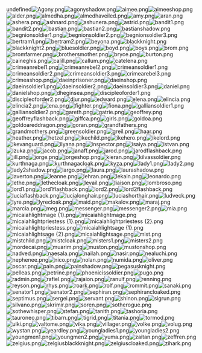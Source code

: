 undefined![Agony.png](https://raw.githubusercontent.com/Klokinator/FE-Repo/main/Portrait%20Repository/FE10%20Mugs%20(Radiant%20Dawn)/FE10%20Vanilla%20Mugs%20(Portraits%20%2BFrames)/Agony.png "Agony.png")![agonyshadow.png](https://raw.githubusercontent.com/Klokinator/FE-Repo/main/Portrait%20Repository/FE10%20Mugs%20(Radiant%20Dawn)/FE10%20Vanilla%20Mugs%20(Portraits%20%2BFrames)/agonyshadow.png "agonyshadow.png")![aimee.png](https://raw.githubusercontent.com/Klokinator/FE-Repo/main/Portrait%20Repository/FE10%20Mugs%20(Radiant%20Dawn)/FE10%20Vanilla%20Mugs%20(Portraits%20%2BFrames)/aimee.png "aimee.png")![aimeeshop.png](https://raw.githubusercontent.com/Klokinator/FE-Repo/main/Portrait%20Repository/FE10%20Mugs%20(Radiant%20Dawn)/FE10%20Vanilla%20Mugs%20(Portraits%20%2BFrames)/aimeeshop.png "aimeeshop.png")![alder.png](https://raw.githubusercontent.com/Klokinator/FE-Repo/main/Portrait%20Repository/FE10%20Mugs%20(Radiant%20Dawn)/FE10%20Vanilla%20Mugs%20(Portraits%20%2BFrames)/alder.png "alder.png")![almedha.png](https://raw.githubusercontent.com/Klokinator/FE-Repo/main/Portrait%20Repository/FE10%20Mugs%20(Radiant%20Dawn)/FE10%20Vanilla%20Mugs%20(Portraits%20%2BFrames)/almedha.png "almedha.png")![almedhaveiled.png](https://raw.githubusercontent.com/Klokinator/FE-Repo/main/Portrait%20Repository/FE10%20Mugs%20(Radiant%20Dawn)/FE10%20Vanilla%20Mugs%20(Portraits%20%2BFrames)/almedhaveiled.png "almedhaveiled.png")![amy.png](https://raw.githubusercontent.com/Klokinator/FE-Repo/main/Portrait%20Repository/FE10%20Mugs%20(Radiant%20Dawn)/FE10%20Vanilla%20Mugs%20(Portraits%20%2BFrames)/amy.png "amy.png")![aran.png](https://raw.githubusercontent.com/Klokinator/FE-Repo/main/Portrait%20Repository/FE10%20Mugs%20(Radiant%20Dawn)/FE10%20Vanilla%20Mugs%20(Portraits%20%2BFrames)/aran.png "aran.png")![ashera.png](https://raw.githubusercontent.com/Klokinator/FE-Repo/main/Portrait%20Repository/FE10%20Mugs%20(Radiant%20Dawn)/FE10%20Vanilla%20Mugs%20(Portraits%20%2BFrames)/ashera.png "ashera.png")![ashnard.png](https://raw.githubusercontent.com/Klokinator/FE-Repo/main/Portrait%20Repository/FE10%20Mugs%20(Radiant%20Dawn)/FE10%20Vanilla%20Mugs%20(Portraits%20%2BFrames)/ashnard.png "ashnard.png")![ashunera.png](https://raw.githubusercontent.com/Klokinator/FE-Repo/main/Portrait%20Repository/FE10%20Mugs%20(Radiant%20Dawn)/FE10%20Vanilla%20Mugs%20(Portraits%20%2BFrames)/ashunera.png "ashunera.png")![astrid.png](https://raw.githubusercontent.com/Klokinator/FE-Repo/main/Portrait%20Repository/FE10%20Mugs%20(Radiant%20Dawn)/FE10%20Vanilla%20Mugs%20(Portraits%20%2BFrames)/astrid.png "astrid.png")![bandit1.png](https://raw.githubusercontent.com/Klokinator/FE-Repo/main/Portrait%20Repository/FE10%20Mugs%20(Radiant%20Dawn)/FE10%20Vanilla%20Mugs%20(Portraits%20%2BFrames)/bandit1.png "bandit1.png")![bandit2.png](https://raw.githubusercontent.com/Klokinator/FE-Repo/main/Portrait%20Repository/FE10%20Mugs%20(Radiant%20Dawn)/FE10%20Vanilla%20Mugs%20(Portraits%20%2BFrames)/bandit2.png "bandit2.png")![bastian.png](https://raw.githubusercontent.com/Klokinator/FE-Repo/main/Portrait%20Repository/FE10%20Mugs%20(Radiant%20Dawn)/FE10%20Vanilla%20Mugs%20(Portraits%20%2BFrames)/bastian.png "bastian.png")![bastian2.png](https://raw.githubusercontent.com/Klokinator/FE-Repo/main/Portrait%20Repository/FE10%20Mugs%20(Radiant%20Dawn)/FE10%20Vanilla%20Mugs%20(Portraits%20%2BFrames)/bastian2.png "bastian2.png")![bastianshadow.png](https://raw.githubusercontent.com/Klokinator/FE-Repo/main/Portrait%20Repository/FE10%20Mugs%20(Radiant%20Dawn)/FE10%20Vanilla%20Mugs%20(Portraits%20%2BFrames)/bastianshadow.png "bastianshadow.png")![begnionsoldier1.png](https://raw.githubusercontent.com/Klokinator/FE-Repo/main/Portrait%20Repository/FE10%20Mugs%20(Radiant%20Dawn)/FE10%20Vanilla%20Mugs%20(Portraits%20%2BFrames)/begnionsoldier1.png "begnionsoldier1.png")![begnionsoldier2.png](https://raw.githubusercontent.com/Klokinator/FE-Repo/main/Portrait%20Repository/FE10%20Mugs%20(Radiant%20Dawn)/FE10%20Vanilla%20Mugs%20(Portraits%20%2BFrames)/begnionsoldier2.png "begnionsoldier2.png")![begnionsoldier3.png](https://raw.githubusercontent.com/Klokinator/FE-Repo/main/Portrait%20Repository/FE10%20Mugs%20(Radiant%20Dawn)/FE10%20Vanilla%20Mugs%20(Portraits%20%2BFrames)/begnionsoldier3.png "begnionsoldier3.png")![bertram1.png](https://raw.githubusercontent.com/Klokinator/FE-Repo/main/Portrait%20Repository/FE10%20Mugs%20(Radiant%20Dawn)/FE10%20Vanilla%20Mugs%20(Portraits%20%2BFrames)/bertram1.png "bertram1.png")![bertram2.png](https://raw.githubusercontent.com/Klokinator/FE-Repo/main/Portrait%20Repository/FE10%20Mugs%20(Radiant%20Dawn)/FE10%20Vanilla%20Mugs%20(Portraits%20%2BFrames)/bertram2.png "bertram2.png")![beyona.png](https://raw.githubusercontent.com/Klokinator/FE-Repo/main/Portrait%20Repository/FE10%20Mugs%20(Radiant%20Dawn)/FE10%20Vanilla%20Mugs%20(Portraits%20%2BFrames)/beyona.png "beyona.png")![blackknight.png](https://raw.githubusercontent.com/Klokinator/FE-Repo/main/Portrait%20Repository/FE10%20Mugs%20(Radiant%20Dawn)/FE10%20Vanilla%20Mugs%20(Portraits%20%2BFrames)/blackknight.png "blackknight.png")![blackknight2.png](https://raw.githubusercontent.com/Klokinator/FE-Repo/main/Portrait%20Repository/FE10%20Mugs%20(Radiant%20Dawn)/FE10%20Vanilla%20Mugs%20(Portraits%20%2BFrames)/blackknight2.png "blackknight2.png")![bluesoldier.png](https://raw.githubusercontent.com/Klokinator/FE-Repo/main/Portrait%20Repository/FE10%20Mugs%20(Radiant%20Dawn)/FE10%20Vanilla%20Mugs%20(Portraits%20%2BFrames)/bluesoldier.png "bluesoldier.png")![boyd.png](https://raw.githubusercontent.com/Klokinator/FE-Repo/main/Portrait%20Repository/FE10%20Mugs%20(Radiant%20Dawn)/FE10%20Vanilla%20Mugs%20(Portraits%20%2BFrames)/boyd.png "boyd.png")![boys.png](https://raw.githubusercontent.com/Klokinator/FE-Repo/main/Portrait%20Repository/FE10%20Mugs%20(Radiant%20Dawn)/FE10%20Vanilla%20Mugs%20(Portraits%20%2BFrames)/boys.png "boys.png")![brom.png](https://raw.githubusercontent.com/Klokinator/FE-Repo/main/Portrait%20Repository/FE10%20Mugs%20(Radiant%20Dawn)/FE10%20Vanilla%20Mugs%20(Portraits%20%2BFrames)/brom.png "brom.png")![bromfarmer.png](https://raw.githubusercontent.com/Klokinator/FE-Repo/main/Portrait%20Repository/FE10%20Mugs%20(Radiant%20Dawn)/FE10%20Vanilla%20Mugs%20(Portraits%20%2BFrames)/bromfarmer.png "bromfarmer.png")![brothersmother.png](https://raw.githubusercontent.com/Klokinator/FE-Repo/main/Portrait%20Repository/FE10%20Mugs%20(Radiant%20Dawn)/FE10%20Vanilla%20Mugs%20(Portraits%20%2BFrames)/brothersmother.png "brothersmother.png")![bryce.png](https://raw.githubusercontent.com/Klokinator/FE-Repo/main/Portrait%20Repository/FE10%20Mugs%20(Radiant%20Dawn)/FE10%20Vanilla%20Mugs%20(Portraits%20%2BFrames)/bryce.png "bryce.png")![burton.png](https://raw.githubusercontent.com/Klokinator/FE-Repo/main/Portrait%20Repository/FE10%20Mugs%20(Radiant%20Dawn)/FE10%20Vanilla%20Mugs%20(Portraits%20%2BFrames)/burton.png "burton.png")![caineghis.png](https://raw.githubusercontent.com/Klokinator/FE-Repo/main/Portrait%20Repository/FE10%20Mugs%20(Radiant%20Dawn)/FE10%20Vanilla%20Mugs%20(Portraits%20%2BFrames)/caineghis.png "caineghis.png")![calill.png](https://raw.githubusercontent.com/Klokinator/FE-Repo/main/Portrait%20Repository/FE10%20Mugs%20(Radiant%20Dawn)/FE10%20Vanilla%20Mugs%20(Portraits%20%2BFrames)/calill.png "calill.png")![callum.png](https://raw.githubusercontent.com/Klokinator/FE-Repo/main/Portrait%20Repository/FE10%20Mugs%20(Radiant%20Dawn)/FE10%20Vanilla%20Mugs%20(Portraits%20%2BFrames)/callum.png "callum.png")![catelena.png](https://raw.githubusercontent.com/Klokinator/FE-Repo/main/Portrait%20Repository/FE10%20Mugs%20(Radiant%20Dawn)/FE10%20Vanilla%20Mugs%20(Portraits%20%2BFrames)/catelena.png "catelena.png")![crimeanrebel1.png](https://raw.githubusercontent.com/Klokinator/FE-Repo/main/Portrait%20Repository/FE10%20Mugs%20(Radiant%20Dawn)/FE10%20Vanilla%20Mugs%20(Portraits%20%2BFrames)/crimeanrebel1.png "crimeanrebel1.png")![crimeanrebel2.png](https://raw.githubusercontent.com/Klokinator/FE-Repo/main/Portrait%20Repository/FE10%20Mugs%20(Radiant%20Dawn)/FE10%20Vanilla%20Mugs%20(Portraits%20%2BFrames)/crimeanrebel2.png "crimeanrebel2.png")![crimeansoldier1.png](https://raw.githubusercontent.com/Klokinator/FE-Repo/main/Portrait%20Repository/FE10%20Mugs%20(Radiant%20Dawn)/FE10%20Vanilla%20Mugs%20(Portraits%20%2BFrames)/crimeansoldier1.png "crimeansoldier1.png")![crimeansoldier2.png](https://raw.githubusercontent.com/Klokinator/FE-Repo/main/Portrait%20Repository/FE10%20Mugs%20(Radiant%20Dawn)/FE10%20Vanilla%20Mugs%20(Portraits%20%2BFrames)/crimeansoldier2.png "crimeansoldier2.png")![crimeansoldier3.png](https://raw.githubusercontent.com/Klokinator/FE-Repo/main/Portrait%20Repository/FE10%20Mugs%20(Radiant%20Dawn)/FE10%20Vanilla%20Mugs%20(Portraits%20%2BFrames)/crimeansoldier3.png "crimeansoldier3.png")![crimearebel3.png](https://raw.githubusercontent.com/Klokinator/FE-Repo/main/Portrait%20Repository/FE10%20Mugs%20(Radiant%20Dawn)/FE10%20Vanilla%20Mugs%20(Portraits%20%2BFrames)/crimearebel3.png "crimearebel3.png")![crimeashop.png](https://raw.githubusercontent.com/Klokinator/FE-Repo/main/Portrait%20Repository/FE10%20Mugs%20(Radiant%20Dawn)/FE10%20Vanilla%20Mugs%20(Portraits%20%2BFrames)/crimeashop.png "crimeashop.png")![daeinprisoner.png](https://raw.githubusercontent.com/Klokinator/FE-Repo/main/Portrait%20Repository/FE10%20Mugs%20(Radiant%20Dawn)/FE10%20Vanilla%20Mugs%20(Portraits%20%2BFrames)/daeinprisoner.png "daeinprisoner.png")![daeinshop.png](https://raw.githubusercontent.com/Klokinator/FE-Repo/main/Portrait%20Repository/FE10%20Mugs%20(Radiant%20Dawn)/FE10%20Vanilla%20Mugs%20(Portraits%20%2BFrames)/daeinshop.png "daeinshop.png")![daeinsoldier1.png](https://raw.githubusercontent.com/Klokinator/FE-Repo/main/Portrait%20Repository/FE10%20Mugs%20(Radiant%20Dawn)/FE10%20Vanilla%20Mugs%20(Portraits%20%2BFrames)/daeinsoldier1.png "daeinsoldier1.png")![daeinsoldier2.png](https://raw.githubusercontent.com/Klokinator/FE-Repo/main/Portrait%20Repository/FE10%20Mugs%20(Radiant%20Dawn)/FE10%20Vanilla%20Mugs%20(Portraits%20%2BFrames)/daeinsoldier2.png "daeinsoldier2.png")![daeinsoldier3.png](https://raw.githubusercontent.com/Klokinator/FE-Repo/main/Portrait%20Repository/FE10%20Mugs%20(Radiant%20Dawn)/FE10%20Vanilla%20Mugs%20(Portraits%20%2BFrames)/daeinsoldier3.png "daeinsoldier3.png")![daniel.png](https://raw.githubusercontent.com/Klokinator/FE-Repo/main/Portrait%20Repository/FE10%20Mugs%20(Radiant%20Dawn)/FE10%20Vanilla%20Mugs%20(Portraits%20%2BFrames)/daniel.png "daniel.png")![danielshop.png](https://raw.githubusercontent.com/Klokinator/FE-Repo/main/Portrait%20Repository/FE10%20Mugs%20(Radiant%20Dawn)/FE10%20Vanilla%20Mugs%20(Portraits%20%2BFrames)/danielshop.png "danielshop.png")![dheginsea.png](https://raw.githubusercontent.com/Klokinator/FE-Repo/main/Portrait%20Repository/FE10%20Mugs%20(Radiant%20Dawn)/FE10%20Vanilla%20Mugs%20(Portraits%20%2BFrames)/dheginsea.png "dheginsea.png")![discipleoforder1.png](https://raw.githubusercontent.com/Klokinator/FE-Repo/main/Portrait%20Repository/FE10%20Mugs%20(Radiant%20Dawn)/FE10%20Vanilla%20Mugs%20(Portraits%20%2BFrames)/discipleoforder1.png "discipleoforder1.png")![discipleoforder2.png](https://raw.githubusercontent.com/Klokinator/FE-Repo/main/Portrait%20Repository/FE10%20Mugs%20(Radiant%20Dawn)/FE10%20Vanilla%20Mugs%20(Portraits%20%2BFrames)/discipleoforder2.png "discipleoforder2.png")![djur.png](https://raw.githubusercontent.com/Klokinator/FE-Repo/main/Portrait%20Repository/FE10%20Mugs%20(Radiant%20Dawn)/FE10%20Vanilla%20Mugs%20(Portraits%20%2BFrames)/djur.png "djur.png")![edward.png](https://raw.githubusercontent.com/Klokinator/FE-Repo/main/Portrait%20Repository/FE10%20Mugs%20(Radiant%20Dawn)/FE10%20Vanilla%20Mugs%20(Portraits%20%2BFrames)/edward.png "edward.png")![elena.png](https://raw.githubusercontent.com/Klokinator/FE-Repo/main/Portrait%20Repository/FE10%20Mugs%20(Radiant%20Dawn)/FE10%20Vanilla%20Mugs%20(Portraits%20%2BFrames)/elena.png "elena.png")![elincia.png](https://raw.githubusercontent.com/Klokinator/FE-Repo/main/Portrait%20Repository/FE10%20Mugs%20(Radiant%20Dawn)/FE10%20Vanilla%20Mugs%20(Portraits%20%2BFrames)/elincia.png "elincia.png")![elincia2.png](https://raw.githubusercontent.com/Klokinator/FE-Repo/main/Portrait%20Repository/FE10%20Mugs%20(Radiant%20Dawn)/FE10%20Vanilla%20Mugs%20(Portraits%20%2BFrames)/elincia2.png "elincia2.png")![ena.png](https://raw.githubusercontent.com/Klokinator/FE-Repo/main/Portrait%20Repository/FE10%20Mugs%20(Radiant%20Dawn)/FE10%20Vanilla%20Mugs%20(Portraits%20%2BFrames)/ena.png "ena.png")![fighter.png](https://raw.githubusercontent.com/Klokinator/FE-Repo/main/Portrait%20Repository/FE10%20Mugs%20(Radiant%20Dawn)/FE10%20Vanilla%20Mugs%20(Portraits%20%2BFrames)/fighter.png "fighter.png")![fiona.png](https://raw.githubusercontent.com/Klokinator/FE-Repo/main/Portrait%20Repository/FE10%20Mugs%20(Radiant%20Dawn)/FE10%20Vanilla%20Mugs%20(Portraits%20%2BFrames)/fiona.png "fiona.png")![galliansoldier1.png](https://raw.githubusercontent.com/Klokinator/FE-Repo/main/Portrait%20Repository/FE10%20Mugs%20(Radiant%20Dawn)/FE10%20Vanilla%20Mugs%20(Portraits%20%2BFrames)/galliansoldier1.png "galliansoldier1.png")![galliansoldier2.png](https://raw.githubusercontent.com/Klokinator/FE-Repo/main/Portrait%20Repository/FE10%20Mugs%20(Radiant%20Dawn)/FE10%20Vanilla%20Mugs%20(Portraits%20%2BFrames)/galliansoldier2.png "galliansoldier2.png")![gareth.png](https://raw.githubusercontent.com/Klokinator/FE-Repo/main/Portrait%20Repository/FE10%20Mugs%20(Radiant%20Dawn)/FE10%20Vanilla%20Mugs%20(Portraits%20%2BFrames)/gareth.png "gareth.png")![gatrie.png](https://raw.githubusercontent.com/Klokinator/FE-Repo/main/Portrait%20Repository/FE10%20Mugs%20(Radiant%20Dawn)/FE10%20Vanilla%20Mugs%20(Portraits%20%2BFrames)/gatrie.png "gatrie.png")![geoffrey.png](https://raw.githubusercontent.com/Klokinator/FE-Repo/main/Portrait%20Repository/FE10%20Mugs%20(Radiant%20Dawn)/FE10%20Vanilla%20Mugs%20(Portraits%20%2BFrames)/geoffrey.png "geoffrey.png")![geoffreyflashback.png](https://raw.githubusercontent.com/Klokinator/FE-Repo/main/Portrait%20Repository/FE10%20Mugs%20(Radiant%20Dawn)/FE10%20Vanilla%20Mugs%20(Portraits%20%2BFrames)/geoffreyflashback.png "geoffreyflashback.png")![giffca.png](https://raw.githubusercontent.com/Klokinator/FE-Repo/main/Portrait%20Repository/FE10%20Mugs%20(Radiant%20Dawn)/FE10%20Vanilla%20Mugs%20(Portraits%20%2BFrames)/giffca.png "giffca.png")![girls.png](https://raw.githubusercontent.com/Klokinator/FE-Repo/main/Portrait%20Repository/FE10%20Mugs%20(Radiant%20Dawn)/FE10%20Vanilla%20Mugs%20(Portraits%20%2BFrames)/girls.png "girls.png")![goldoa.png](https://raw.githubusercontent.com/Klokinator/FE-Repo/main/Portrait%20Repository/FE10%20Mugs%20(Radiant%20Dawn)/FE10%20Vanilla%20Mugs%20(Portraits%20%2BFrames)/goldoa.png "goldoa.png")![goldoareddragon.png](https://raw.githubusercontent.com/Klokinator/FE-Repo/main/Portrait%20Repository/FE10%20Mugs%20(Radiant%20Dawn)/FE10%20Vanilla%20Mugs%20(Portraits%20%2BFrames)/goldoareddragon.png "goldoareddragon.png")![goran.png](https://raw.githubusercontent.com/Klokinator/FE-Repo/main/Portrait%20Repository/FE10%20Mugs%20(Radiant%20Dawn)/FE10%20Vanilla%20Mugs%20(Portraits%20%2BFrames)/goran.png "goran.png")![grandfathers.png](https://raw.githubusercontent.com/Klokinator/FE-Repo/main/Portrait%20Repository/FE10%20Mugs%20(Radiant%20Dawn)/FE10%20Vanilla%20Mugs%20(Portraits%20%2BFrames)/grandfathers.png "grandfathers.png")![grandmothers.png](https://raw.githubusercontent.com/Klokinator/FE-Repo/main/Portrait%20Repository/FE10%20Mugs%20(Radiant%20Dawn)/FE10%20Vanilla%20Mugs%20(Portraits%20%2BFrames)/grandmothers.png "grandmothers.png")![greensoldier.png](https://raw.githubusercontent.com/Klokinator/FE-Repo/main/Portrait%20Repository/FE10%20Mugs%20(Radiant%20Dawn)/FE10%20Vanilla%20Mugs%20(Portraits%20%2BFrames)/greensoldier.png "greensoldier.png")![greil.png](https://raw.githubusercontent.com/Klokinator/FE-Repo/main/Portrait%20Repository/FE10%20Mugs%20(Radiant%20Dawn)/FE10%20Vanilla%20Mugs%20(Portraits%20%2BFrames)/greil.png "greil.png")![haar.png](https://raw.githubusercontent.com/Klokinator/FE-Repo/main/Portrait%20Repository/FE10%20Mugs%20(Radiant%20Dawn)/FE10%20Vanilla%20Mugs%20(Portraits%20%2BFrames)/haar.png "haar.png")![heather.png](https://raw.githubusercontent.com/Klokinator/FE-Repo/main/Portrait%20Repository/FE10%20Mugs%20(Radiant%20Dawn)/FE10%20Vanilla%20Mugs%20(Portraits%20%2BFrames)/heather.png "heather.png")![hetzel.png](https://raw.githubusercontent.com/Klokinator/FE-Repo/main/Portrait%20Repository/FE10%20Mugs%20(Radiant%20Dawn)/FE10%20Vanilla%20Mugs%20(Portraits%20%2BFrames)/hetzel.png "hetzel.png")![ikechild.png](https://raw.githubusercontent.com/Klokinator/FE-Repo/main/Portrait%20Repository/FE10%20Mugs%20(Radiant%20Dawn)/FE10%20Vanilla%20Mugs%20(Portraits%20%2BFrames)/ikechild.png "ikechild.png")![ikehero.png](https://raw.githubusercontent.com/Klokinator/FE-Repo/main/Portrait%20Repository/FE10%20Mugs%20(Radiant%20Dawn)/FE10%20Vanilla%20Mugs%20(Portraits%20%2BFrames)/ikehero.png "ikehero.png")![ikelord.png](https://raw.githubusercontent.com/Klokinator/FE-Repo/main/Portrait%20Repository/FE10%20Mugs%20(Radiant%20Dawn)/FE10%20Vanilla%20Mugs%20(Portraits%20%2BFrames)/ikelord.png "ikelord.png")![ikevanguard.png](https://raw.githubusercontent.com/Klokinator/FE-Repo/main/Portrait%20Repository/FE10%20Mugs%20(Radiant%20Dawn)/FE10%20Vanilla%20Mugs%20(Portraits%20%2BFrames)/ikevanguard.png "ikevanguard.png")![ilyana.png](https://raw.githubusercontent.com/Klokinator/FE-Repo/main/Portrait%20Repository/FE10%20Mugs%20(Radiant%20Dawn)/FE10%20Vanilla%20Mugs%20(Portraits%20%2BFrames)/ilyana.png "ilyana.png")![inspector.png](https://raw.githubusercontent.com/Klokinator/FE-Repo/main/Portrait%20Repository/FE10%20Mugs%20(Radiant%20Dawn)/FE10%20Vanilla%20Mugs%20(Portraits%20%2BFrames)/inspector.png "inspector.png")![isaiya.png](https://raw.githubusercontent.com/Klokinator/FE-Repo/main/Portrait%20Repository/FE10%20Mugs%20(Radiant%20Dawn)/FE10%20Vanilla%20Mugs%20(Portraits%20%2BFrames)/isaiya.png "isaiya.png")![istvan.png](https://raw.githubusercontent.com/Klokinator/FE-Repo/main/Portrait%20Repository/FE10%20Mugs%20(Radiant%20Dawn)/FE10%20Vanilla%20Mugs%20(Portraits%20%2BFrames)/istvan.png "istvan.png")![izuka.png](https://raw.githubusercontent.com/Klokinator/FE-Repo/main/Portrait%20Repository/FE10%20Mugs%20(Radiant%20Dawn)/FE10%20Vanilla%20Mugs%20(Portraits%20%2BFrames)/izuka.png "izuka.png")![jacob.png](https://raw.githubusercontent.com/Klokinator/FE-Repo/main/Portrait%20Repository/FE10%20Mugs%20(Radiant%20Dawn)/FE10%20Vanilla%20Mugs%20(Portraits%20%2BFrames)/jacob.png "jacob.png")![janaff.png](https://raw.githubusercontent.com/Klokinator/FE-Repo/main/Portrait%20Repository/FE10%20Mugs%20(Radiant%20Dawn)/FE10%20Vanilla%20Mugs%20(Portraits%20%2BFrames)/janaff.png "janaff.png")![jarod.png](https://raw.githubusercontent.com/Klokinator/FE-Repo/main/Portrait%20Repository/FE10%20Mugs%20(Radiant%20Dawn)/FE10%20Vanilla%20Mugs%20(Portraits%20%2BFrames)/jarod.png "jarod.png")![jarodflashback.png](https://raw.githubusercontent.com/Klokinator/FE-Repo/main/Portrait%20Repository/FE10%20Mugs%20(Radiant%20Dawn)/FE10%20Vanilla%20Mugs%20(Portraits%20%2BFrames)/jarodflashback.png "jarodflashback.png")![jill.png](https://raw.githubusercontent.com/Klokinator/FE-Repo/main/Portrait%20Repository/FE10%20Mugs%20(Radiant%20Dawn)/FE10%20Vanilla%20Mugs%20(Portraits%20%2BFrames)/jill.png "jill.png")![jorge.png](https://raw.githubusercontent.com/Klokinator/FE-Repo/main/Portrait%20Repository/FE10%20Mugs%20(Radiant%20Dawn)/FE10%20Vanilla%20Mugs%20(Portraits%20%2BFrames)/jorge.png "jorge.png")![jorgeshop.png](https://raw.githubusercontent.com/Klokinator/FE-Repo/main/Portrait%20Repository/FE10%20Mugs%20(Radiant%20Dawn)/FE10%20Vanilla%20Mugs%20(Portraits%20%2BFrames)/jorgeshop.png "jorgeshop.png")![kieran.png](https://raw.githubusercontent.com/Klokinator/FE-Repo/main/Portrait%20Repository/FE10%20Mugs%20(Radiant%20Dawn)/FE10%20Vanilla%20Mugs%20(Portraits%20%2BFrames)/kieran.png "kieran.png")![kilvassoldier.png](https://raw.githubusercontent.com/Klokinator/FE-Repo/main/Portrait%20Repository/FE10%20Mugs%20(Radiant%20Dawn)/FE10%20Vanilla%20Mugs%20(Portraits%20%2BFrames)/kilvassoldier.png "kilvassoldier.png")![kurthnaga.png](https://raw.githubusercontent.com/Klokinator/FE-Repo/main/Portrait%20Repository/FE10%20Mugs%20(Radiant%20Dawn)/FE10%20Vanilla%20Mugs%20(Portraits%20%2BFrames)/kurthnaga.png "kurthnaga.png")![kurthnagacloak.png](https://raw.githubusercontent.com/Klokinator/FE-Repo/main/Portrait%20Repository/FE10%20Mugs%20(Radiant%20Dawn)/FE10%20Vanilla%20Mugs%20(Portraits%20%2BFrames)/kurthnagacloak.png "kurthnagacloak.png")![kyza.png](https://raw.githubusercontent.com/Klokinator/FE-Repo/main/Portrait%20Repository/FE10%20Mugs%20(Radiant%20Dawn)/FE10%20Vanilla%20Mugs%20(Portraits%20%2BFrames)/kyza.png "kyza.png")![lady1.png](https://raw.githubusercontent.com/Klokinator/FE-Repo/main/Portrait%20Repository/FE10%20Mugs%20(Radiant%20Dawn)/FE10%20Vanilla%20Mugs%20(Portraits%20%2BFrames)/lady1.png "lady1.png")![lady2.png](https://raw.githubusercontent.com/Klokinator/FE-Repo/main/Portrait%20Repository/FE10%20Mugs%20(Radiant%20Dawn)/FE10%20Vanilla%20Mugs%20(Portraits%20%2BFrames)/lady2.png "lady2.png")![lady2shadow.png](https://raw.githubusercontent.com/Klokinator/FE-Repo/main/Portrait%20Repository/FE10%20Mugs%20(Radiant%20Dawn)/FE10%20Vanilla%20Mugs%20(Portraits%20%2BFrames)/lady2shadow.png "lady2shadow.png")![largo.png](https://raw.githubusercontent.com/Klokinator/FE-Repo/main/Portrait%20Repository/FE10%20Mugs%20(Radiant%20Dawn)/FE10%20Vanilla%20Mugs%20(Portraits%20%2BFrames)/largo.png "largo.png")![laura.png](https://raw.githubusercontent.com/Klokinator/FE-Repo/main/Portrait%20Repository/FE10%20Mugs%20(Radiant%20Dawn)/FE10%20Vanilla%20Mugs%20(Portraits%20%2BFrames)/laura.png "laura.png")![laurashadow.png](https://raw.githubusercontent.com/Klokinator/FE-Repo/main/Portrait%20Repository/FE10%20Mugs%20(Radiant%20Dawn)/FE10%20Vanilla%20Mugs%20(Portraits%20%2BFrames)/laurashadow.png "laurashadow.png")![laverton.png](https://raw.githubusercontent.com/Klokinator/FE-Repo/main/Portrait%20Repository/FE10%20Mugs%20(Radiant%20Dawn)/FE10%20Vanilla%20Mugs%20(Portraits%20%2BFrames)/laverton.png "laverton.png")![leanne.png](https://raw.githubusercontent.com/Klokinator/FE-Repo/main/Portrait%20Repository/FE10%20Mugs%20(Radiant%20Dawn)/FE10%20Vanilla%20Mugs%20(Portraits%20%2BFrames)/leanne.png "leanne.png")![lehran.png](https://raw.githubusercontent.com/Klokinator/FE-Repo/main/Portrait%20Repository/FE10%20Mugs%20(Radiant%20Dawn)/FE10%20Vanilla%20Mugs%20(Portraits%20%2BFrames)/lehran.png "lehran.png")![lekain.png](https://raw.githubusercontent.com/Klokinator/FE-Repo/main/Portrait%20Repository/FE10%20Mugs%20(Radiant%20Dawn)/FE10%20Vanilla%20Mugs%20(Portraits%20%2BFrames)/lekain.png "lekain.png")![leonardo.png](https://raw.githubusercontent.com/Klokinator/FE-Repo/main/Portrait%20Repository/FE10%20Mugs%20(Radiant%20Dawn)/FE10%20Vanilla%20Mugs%20(Portraits%20%2BFrames)/leonardo.png "leonardo.png")![lethe.png](https://raw.githubusercontent.com/Klokinator/FE-Repo/main/Portrait%20Repository/FE10%20Mugs%20(Radiant%20Dawn)/FE10%20Vanilla%20Mugs%20(Portraits%20%2BFrames)/lethe.png "lethe.png")![lethecloak.png](https://raw.githubusercontent.com/Klokinator/FE-Repo/main/Portrait%20Repository/FE10%20Mugs%20(Radiant%20Dawn)/FE10%20Vanilla%20Mugs%20(Portraits%20%2BFrames)/lethecloak.png "lethecloak.png")![levail.png](https://raw.githubusercontent.com/Klokinator/FE-Repo/main/Portrait%20Repository/FE10%20Mugs%20(Radiant%20Dawn)/FE10%20Vanilla%20Mugs%20(Portraits%20%2BFrames)/levail.png "levail.png")![liaison.png](https://raw.githubusercontent.com/Klokinator/FE-Repo/main/Portrait%20Repository/FE10%20Mugs%20(Radiant%20Dawn)/FE10%20Vanilla%20Mugs%20(Portraits%20%2BFrames)/liaison.png "liaison.png")![lombroso.png](https://raw.githubusercontent.com/Klokinator/FE-Repo/main/Portrait%20Repository/FE10%20Mugs%20(Radiant%20Dawn)/FE10%20Vanilla%20Mugs%20(Portraits%20%2BFrames)/lombroso.png "lombroso.png")![lord1.png](https://raw.githubusercontent.com/Klokinator/FE-Repo/main/Portrait%20Repository/FE10%20Mugs%20(Radiant%20Dawn)/FE10%20Vanilla%20Mugs%20(Portraits%20%2BFrames)/lord1.png "lord1.png")![lord1flashback.png](https://raw.githubusercontent.com/Klokinator/FE-Repo/main/Portrait%20Repository/FE10%20Mugs%20(Radiant%20Dawn)/FE10%20Vanilla%20Mugs%20(Portraits%20%2BFrames)/lord1flashback.png "lord1flashback.png")![lord2.png](https://raw.githubusercontent.com/Klokinator/FE-Repo/main/Portrait%20Repository/FE10%20Mugs%20(Radiant%20Dawn)/FE10%20Vanilla%20Mugs%20(Portraits%20%2BFrames)/lord2.png "lord2.png")![lord2flashback.png](https://raw.githubusercontent.com/Klokinator/FE-Repo/main/Portrait%20Repository/FE10%20Mugs%20(Radiant%20Dawn)/FE10%20Vanilla%20Mugs%20(Portraits%20%2BFrames)/lord2flashback.png "lord2flashback.png")![luciaflashback.png](https://raw.githubusercontent.com/Klokinator/FE-Repo/main/Portrait%20Repository/FE10%20Mugs%20(Radiant%20Dawn)/FE10%20Vanilla%20Mugs%20(Portraits%20%2BFrames)/luciaflashback.png "luciaflashback.png")![lucialonghair.png](https://raw.githubusercontent.com/Klokinator/FE-Repo/main/Portrait%20Repository/FE10%20Mugs%20(Radiant%20Dawn)/FE10%20Vanilla%20Mugs%20(Portraits%20%2BFrames)/lucialonghair.png "lucialonghair.png")![luciashorthair.png](https://raw.githubusercontent.com/Klokinator/FE-Repo/main/Portrait%20Repository/FE10%20Mugs%20(Radiant%20Dawn)/FE10%20Vanilla%20Mugs%20(Portraits%20%2BFrames)/luciashorthair.png "luciashorthair.png")![ludveck.png](https://raw.githubusercontent.com/Klokinator/FE-Repo/main/Portrait%20Repository/FE10%20Mugs%20(Radiant%20Dawn)/FE10%20Vanilla%20Mugs%20(Portraits%20%2BFrames)/ludveck.png "ludveck.png")![lyre.png](https://raw.githubusercontent.com/Klokinator/FE-Repo/main/Portrait%20Repository/FE10%20Mugs%20(Radiant%20Dawn)/FE10%20Vanilla%20Mugs%20(Portraits%20%2BFrames)/lyre.png "lyre.png")![lyrecloak.png](https://raw.githubusercontent.com/Klokinator/FE-Repo/main/Portrait%20Repository/FE10%20Mugs%20(Radiant%20Dawn)/FE10%20Vanilla%20Mugs%20(Portraits%20%2BFrames)/lyrecloak.png "lyrecloak.png")![maid.png](https://raw.githubusercontent.com/Klokinator/FE-Repo/main/Portrait%20Repository/FE10%20Mugs%20(Radiant%20Dawn)/FE10%20Vanilla%20Mugs%20(Portraits%20%2BFrames)/maid.png "maid.png")![makalov.png](https://raw.githubusercontent.com/Klokinator/FE-Repo/main/Portrait%20Repository/FE10%20Mugs%20(Radiant%20Dawn)/FE10%20Vanilla%20Mugs%20(Portraits%20%2BFrames)/makalov.png "makalov.png")![maraj.png](https://raw.githubusercontent.com/Klokinator/FE-Repo/main/Portrait%20Repository/FE10%20Mugs%20(Radiant%20Dawn)/FE10%20Vanilla%20Mugs%20(Portraits%20%2BFrames)/maraj.png "maraj.png")![marcia.png](https://raw.githubusercontent.com/Klokinator/FE-Repo/main/Portrait%20Repository/FE10%20Mugs%20(Radiant%20Dawn)/FE10%20Vanilla%20Mugs%20(Portraits%20%2BFrames)/marcia.png "marcia.png")![meg.png](https://raw.githubusercontent.com/Klokinator/FE-Repo/main/Portrait%20Repository/FE10%20Mugs%20(Radiant%20Dawn)/FE10%20Vanilla%20Mugs%20(Portraits%20%2BFrames)/meg.png "meg.png")![messenger.png](https://raw.githubusercontent.com/Klokinator/FE-Repo/main/Portrait%20Repository/FE10%20Mugs%20(Radiant%20Dawn)/FE10%20Vanilla%20Mugs%20(Portraits%20%2BFrames)/messenger.png "messenger.png")![messenger2.png](https://raw.githubusercontent.com/Klokinator/FE-Repo/main/Portrait%20Repository/FE10%20Mugs%20(Radiant%20Dawn)/FE10%20Vanilla%20Mugs%20(Portraits%20%2BFrames)/messenger2.png "messenger2.png")![mia.png](https://raw.githubusercontent.com/Klokinator/FE-Repo/main/Portrait%20Repository/FE10%20Mugs%20(Radiant%20Dawn)/FE10%20Vanilla%20Mugs%20(Portraits%20%2BFrames)/mia.png "mia.png")![micaiahlightmage {1}.png](https://raw.githubusercontent.com/Klokinator/FE-Repo/main/Portrait%20Repository/FE10%20Mugs%20(Radiant%20Dawn)/FE10%20Vanilla%20Mugs%20(Portraits%20%2BFrames)/micaiahlightmage%20(1).png "micaiahlightmage {1}.png")![micaiahlightmage.png](https://raw.githubusercontent.com/Klokinator/FE-Repo/main/Portrait%20Repository/FE10%20Mugs%20(Radiant%20Dawn)/FE10%20Vanilla%20Mugs%20(Portraits%20%2BFrames)/micaiahlightmage.png "micaiahlightmage.png")![micaiahlightpriestess {1}.png](https://raw.githubusercontent.com/Klokinator/FE-Repo/main/Portrait%20Repository/FE10%20Mugs%20(Radiant%20Dawn)/FE10%20Vanilla%20Mugs%20(Portraits%20%2BFrames)/micaiahlightpriestess%20(1).png "micaiahlightpriestess {1}.png")![micaiahlightpriestess {2}.png](https://raw.githubusercontent.com/Klokinator/FE-Repo/main/Portrait%20Repository/FE10%20Mugs%20(Radiant%20Dawn)/FE10%20Vanilla%20Mugs%20(Portraits%20%2BFrames)/micaiahlightpriestess%20(2).png "micaiahlightpriestess {2}.png")![micaiahlightpriestess.png](https://raw.githubusercontent.com/Klokinator/FE-Repo/main/Portrait%20Repository/FE10%20Mugs%20(Radiant%20Dawn)/FE10%20Vanilla%20Mugs%20(Portraits%20%2BFrames)/micaiahlightpriestess.png "micaiahlightpriestess.png")![micaiahlightsage {1}.png](https://raw.githubusercontent.com/Klokinator/FE-Repo/main/Portrait%20Repository/FE10%20Mugs%20(Radiant%20Dawn)/FE10%20Vanilla%20Mugs%20(Portraits%20%2BFrames)/micaiahlightsage%20(1).png "micaiahlightsage {1}.png")![micaiahlightsage {2}.png](https://raw.githubusercontent.com/Klokinator/FE-Repo/main/Portrait%20Repository/FE10%20Mugs%20(Radiant%20Dawn)/FE10%20Vanilla%20Mugs%20(Portraits%20%2BFrames)/micaiahlightsage%20(2).png "micaiahlightsage {2}.png")![micaiahlightsage.png](https://raw.githubusercontent.com/Klokinator/FE-Repo/main/Portrait%20Repository/FE10%20Mugs%20(Radiant%20Dawn)/FE10%20Vanilla%20Mugs%20(Portraits%20%2BFrames)/micaiahlightsage.png "micaiahlightsage.png")![mist.png](https://raw.githubusercontent.com/Klokinator/FE-Repo/main/Portrait%20Repository/FE10%20Mugs%20(Radiant%20Dawn)/FE10%20Vanilla%20Mugs%20(Portraits%20%2BFrames)/mist.png "mist.png")![mistchild.png](https://raw.githubusercontent.com/Klokinator/FE-Repo/main/Portrait%20Repository/FE10%20Mugs%20(Radiant%20Dawn)/FE10%20Vanilla%20Mugs%20(Portraits%20%2BFrames)/mistchild.png "mistchild.png")![mistcloak.png](https://raw.githubusercontent.com/Klokinator/FE-Repo/main/Portrait%20Repository/FE10%20Mugs%20(Radiant%20Dawn)/FE10%20Vanilla%20Mugs%20(Portraits%20%2BFrames)/mistcloak.png "mistcloak.png")![misters1.png](https://raw.githubusercontent.com/Klokinator/FE-Repo/main/Portrait%20Repository/FE10%20Mugs%20(Radiant%20Dawn)/FE10%20Vanilla%20Mugs%20(Portraits%20%2BFrames)/misters1.png "misters1.png")![misters2.png](https://raw.githubusercontent.com/Klokinator/FE-Repo/main/Portrait%20Repository/FE10%20Mugs%20(Radiant%20Dawn)/FE10%20Vanilla%20Mugs%20(Portraits%20%2BFrames)/misters2.png "misters2.png")![mordecai.png](https://raw.githubusercontent.com/Klokinator/FE-Repo/main/Portrait%20Repository/FE10%20Mugs%20(Radiant%20Dawn)/FE10%20Vanilla%20Mugs%20(Portraits%20%2BFrames)/mordecai.png "mordecai.png")![muarim.png](https://raw.githubusercontent.com/Klokinator/FE-Repo/main/Portrait%20Repository/FE10%20Mugs%20(Radiant%20Dawn)/FE10%20Vanilla%20Mugs%20(Portraits%20%2BFrames)/muarim.png "muarim.png")![muston.png](https://raw.githubusercontent.com/Klokinator/FE-Repo/main/Portrait%20Repository/FE10%20Mugs%20(Radiant%20Dawn)/FE10%20Vanilla%20Mugs%20(Portraits%20%2BFrames)/muston.png "muston.png")![mustonshop.png](https://raw.githubusercontent.com/Klokinator/FE-Repo/main/Portrait%20Repository/FE10%20Mugs%20(Radiant%20Dawn)/FE10%20Vanilla%20Mugs%20(Portraits%20%2BFrames)/mustonshop.png "mustonshop.png")![nadved.png](https://raw.githubusercontent.com/Klokinator/FE-Repo/main/Portrait%20Repository/FE10%20Mugs%20(Radiant%20Dawn)/FE10%20Vanilla%20Mugs%20(Portraits%20%2BFrames)/nadved.png "nadved.png")![naesala.png](https://raw.githubusercontent.com/Klokinator/FE-Repo/main/Portrait%20Repository/FE10%20Mugs%20(Radiant%20Dawn)/FE10%20Vanilla%20Mugs%20(Portraits%20%2BFrames)/naesala.png "naesala.png")![nailah.png](https://raw.githubusercontent.com/Klokinator/FE-Repo/main/Portrait%20Repository/FE10%20Mugs%20(Radiant%20Dawn)/FE10%20Vanilla%20Mugs%20(Portraits%20%2BFrames)/nailah.png "nailah.png")![nasir.png](https://raw.githubusercontent.com/Klokinator/FE-Repo/main/Portrait%20Repository/FE10%20Mugs%20(Radiant%20Dawn)/FE10%20Vanilla%20Mugs%20(Portraits%20%2BFrames)/nasir.png "nasir.png")![nealuchi.png](https://raw.githubusercontent.com/Klokinator/FE-Repo/main/Portrait%20Repository/FE10%20Mugs%20(Radiant%20Dawn)/FE10%20Vanilla%20Mugs%20(Portraits%20%2BFrames)/nealuchi.png "nealuchi.png")![nephenee.png](https://raw.githubusercontent.com/Klokinator/FE-Repo/main/Portrait%20Repository/FE10%20Mugs%20(Radiant%20Dawn)/FE10%20Vanilla%20Mugs%20(Portraits%20%2BFrames)/nephenee.png "nephenee.png")![nico.png](https://raw.githubusercontent.com/Klokinator/FE-Repo/main/Portrait%20Repository/FE10%20Mugs%20(Radiant%20Dawn)/FE10%20Vanilla%20Mugs%20(Portraits%20%2BFrames)/nico.png "nico.png")![nolan.png](https://raw.githubusercontent.com/Klokinator/FE-Repo/main/Portrait%20Repository/FE10%20Mugs%20(Radiant%20Dawn)/FE10%20Vanilla%20Mugs%20(Portraits%20%2BFrames)/nolan.png "nolan.png")![numida.png](https://raw.githubusercontent.com/Klokinator/FE-Repo/main/Portrait%20Repository/FE10%20Mugs%20(Radiant%20Dawn)/FE10%20Vanilla%20Mugs%20(Portraits%20%2BFrames)/numida.png "numida.png")![oliver.png](https://raw.githubusercontent.com/Klokinator/FE-Repo/main/Portrait%20Repository/FE10%20Mugs%20(Radiant%20Dawn)/FE10%20Vanilla%20Mugs%20(Portraits%20%2BFrames)/oliver.png "oliver.png")![oscar.png](https://raw.githubusercontent.com/Klokinator/FE-Repo/main/Portrait%20Repository/FE10%20Mugs%20(Radiant%20Dawn)/FE10%20Vanilla%20Mugs%20(Portraits%20%2BFrames)/oscar.png "oscar.png")![pain.png](https://raw.githubusercontent.com/Klokinator/FE-Repo/main/Portrait%20Repository/FE10%20Mugs%20(Radiant%20Dawn)/FE10%20Vanilla%20Mugs%20(Portraits%20%2BFrames)/pain.png "pain.png")![painshadow.png](https://raw.githubusercontent.com/Klokinator/FE-Repo/main/Portrait%20Repository/FE10%20Mugs%20(Radiant%20Dawn)/FE10%20Vanilla%20Mugs%20(Portraits%20%2BFrames)/painshadow.png "painshadow.png")![pegasusknight.png](https://raw.githubusercontent.com/Klokinator/FE-Repo/main/Portrait%20Repository/FE10%20Mugs%20(Radiant%20Dawn)/FE10%20Vanilla%20Mugs%20(Portraits%20%2BFrames)/pegasusknight.png "pegasusknight.png")![pelleas.png](https://raw.githubusercontent.com/Klokinator/FE-Repo/main/Portrait%20Repository/FE10%20Mugs%20(Radiant%20Dawn)/FE10%20Vanilla%20Mugs%20(Portraits%20%2BFrames)/pelleas.png "pelleas.png")![petrine.png](https://raw.githubusercontent.com/Klokinator/FE-Repo/main/Portrait%20Repository/FE10%20Mugs%20(Radiant%20Dawn)/FE10%20Vanilla%20Mugs%20(Portraits%20%2BFrames)/petrine.png "petrine.png")![phoenicissoldier.png](https://raw.githubusercontent.com/Klokinator/FE-Repo/main/Portrait%20Repository/FE10%20Mugs%20(Radiant%20Dawn)/FE10%20Vanilla%20Mugs%20(Portraits%20%2BFrames)/phoenicissoldier.png "phoenicissoldier.png")![pugo.png](https://raw.githubusercontent.com/Klokinator/FE-Repo/main/Portrait%20Repository/FE10%20Mugs%20(Radiant%20Dawn)/FE10%20Vanilla%20Mugs%20(Portraits%20%2BFrames)/pugo.png "pugo.png")![radmin.png](https://raw.githubusercontent.com/Klokinator/FE-Repo/main/Portrait%20Repository/FE10%20Mugs%20(Radiant%20Dawn)/FE10%20Vanilla%20Mugs%20(Portraits%20%2BFrames)/radmin.png "radmin.png")![rafiel.png](https://raw.githubusercontent.com/Klokinator/FE-Repo/main/Portrait%20Repository/FE10%20Mugs%20(Radiant%20Dawn)/FE10%20Vanilla%20Mugs%20(Portraits%20%2BFrames)/rafiel.png "rafiel.png")![rajaion.png](https://raw.githubusercontent.com/Klokinator/FE-Repo/main/Portrait%20Repository/FE10%20Mugs%20(Radiant%20Dawn)/FE10%20Vanilla%20Mugs%20(Portraits%20%2BFrames)/rajaion.png "rajaion.png")![ranulf.png](https://raw.githubusercontent.com/Klokinator/FE-Repo/main/Portrait%20Repository/FE10%20Mugs%20(Radiant%20Dawn)/FE10%20Vanilla%20Mugs%20(Portraits%20%2BFrames)/ranulf.png "ranulf.png")![renning.png](https://raw.githubusercontent.com/Klokinator/FE-Repo/main/Portrait%20Repository/FE10%20Mugs%20(Radiant%20Dawn)/FE10%20Vanilla%20Mugs%20(Portraits%20%2BFrames)/renning.png "renning.png")![reyson.png](https://raw.githubusercontent.com/Klokinator/FE-Repo/main/Portrait%20Repository/FE10%20Mugs%20(Radiant%20Dawn)/FE10%20Vanilla%20Mugs%20(Portraits%20%2BFrames)/reyson.png "reyson.png")![rhys.png](https://raw.githubusercontent.com/Klokinator/FE-Repo/main/Portrait%20Repository/FE10%20Mugs%20(Radiant%20Dawn)/FE10%20Vanilla%20Mugs%20(Portraits%20%2BFrames)/rhys.png "rhys.png")![roark.png](https://raw.githubusercontent.com/Klokinator/FE-Repo/main/Portrait%20Repository/FE10%20Mugs%20(Radiant%20Dawn)/FE10%20Vanilla%20Mugs%20(Portraits%20%2BFrames)/roark.png "roark.png")![rolf.png](https://raw.githubusercontent.com/Klokinator/FE-Repo/main/Portrait%20Repository/FE10%20Mugs%20(Radiant%20Dawn)/FE10%20Vanilla%20Mugs%20(Portraits%20%2BFrames)/rolf.png "rolf.png")![rommit.png](https://raw.githubusercontent.com/Klokinator/FE-Repo/main/Portrait%20Repository/FE10%20Mugs%20(Radiant%20Dawn)/FE10%20Vanilla%20Mugs%20(Portraits%20%2BFrames)/rommit.png "rommit.png")![sanaki.png](https://raw.githubusercontent.com/Klokinator/FE-Repo/main/Portrait%20Repository/FE10%20Mugs%20(Radiant%20Dawn)/FE10%20Vanilla%20Mugs%20(Portraits%20%2BFrames)/sanaki.png "sanaki.png")![senator1.png](https://raw.githubusercontent.com/Klokinator/FE-Repo/main/Portrait%20Repository/FE10%20Mugs%20(Radiant%20Dawn)/FE10%20Vanilla%20Mugs%20(Portraits%20%2BFrames)/senator1.png "senator1.png")![senator2.png](https://raw.githubusercontent.com/Klokinator/FE-Repo/main/Portrait%20Repository/FE10%20Mugs%20(Radiant%20Dawn)/FE10%20Vanilla%20Mugs%20(Portraits%20%2BFrames)/senator2.png "senator2.png")![sephiran.png](https://raw.githubusercontent.com/Klokinator/FE-Repo/main/Portrait%20Repository/FE10%20Mugs%20(Radiant%20Dawn)/FE10%20Vanilla%20Mugs%20(Portraits%20%2BFrames)/sephiran.png "sephiran.png")![sephirancloaked.png](https://raw.githubusercontent.com/Klokinator/FE-Repo/main/Portrait%20Repository/FE10%20Mugs%20(Radiant%20Dawn)/FE10%20Vanilla%20Mugs%20(Portraits%20%2BFrames)/sephirancloaked.png "sephirancloaked.png")![septimus.png](https://raw.githubusercontent.com/Klokinator/FE-Repo/main/Portrait%20Repository/FE10%20Mugs%20(Radiant%20Dawn)/FE10%20Vanilla%20Mugs%20(Portraits%20%2BFrames)/septimus.png "septimus.png")![sergei.png](https://raw.githubusercontent.com/Klokinator/FE-Repo/main/Portrait%20Repository/FE10%20Mugs%20(Radiant%20Dawn)/FE10%20Vanilla%20Mugs%20(Portraits%20%2BFrames)/sergei.png "sergei.png")![servant.png](https://raw.githubusercontent.com/Klokinator/FE-Repo/main/Portrait%20Repository/FE10%20Mugs%20(Radiant%20Dawn)/FE10%20Vanilla%20Mugs%20(Portraits%20%2BFrames)/servant.png "servant.png")![shinon.png](https://raw.githubusercontent.com/Klokinator/FE-Repo/main/Portrait%20Repository/FE10%20Mugs%20(Radiant%20Dawn)/FE10%20Vanilla%20Mugs%20(Portraits%20%2BFrames)/shinon.png "shinon.png")![sigrun.png](https://raw.githubusercontent.com/Klokinator/FE-Repo/main/Portrait%20Repository/FE10%20Mugs%20(Radiant%20Dawn)/FE10%20Vanilla%20Mugs%20(Portraits%20%2BFrames)/sigrun.png "sigrun.png")![silvano.png](https://raw.githubusercontent.com/Klokinator/FE-Repo/main/Portrait%20Repository/FE10%20Mugs%20(Radiant%20Dawn)/FE10%20Vanilla%20Mugs%20(Portraits%20%2BFrames)/silvano.png "silvano.png")![skrimir.png](https://raw.githubusercontent.com/Klokinator/FE-Repo/main/Portrait%20Repository/FE10%20Mugs%20(Radiant%20Dawn)/FE10%20Vanilla%20Mugs%20(Portraits%20%2BFrames)/skrimir.png "skrimir.png")![soren.png](https://raw.githubusercontent.com/Klokinator/FE-Repo/main/Portrait%20Repository/FE10%20Mugs%20(Radiant%20Dawn)/FE10%20Vanilla%20Mugs%20(Portraits%20%2BFrames)/soren.png "soren.png")![sotherogue.png](https://raw.githubusercontent.com/Klokinator/FE-Repo/main/Portrait%20Repository/FE10%20Mugs%20(Radiant%20Dawn)/FE10%20Vanilla%20Mugs%20(Portraits%20%2BFrames)/sotherogue.png "sotherogue.png")![sothewhisper.png](https://raw.githubusercontent.com/Klokinator/FE-Repo/main/Portrait%20Repository/FE10%20Mugs%20(Radiant%20Dawn)/FE10%20Vanilla%20Mugs%20(Portraits%20%2BFrames)/sothewhisper.png "sothewhisper.png")![stefan.png](https://raw.githubusercontent.com/Klokinator/FE-Repo/main/Portrait%20Repository/FE10%20Mugs%20(Radiant%20Dawn)/FE10%20Vanilla%20Mugs%20(Portraits%20%2BFrames)/stefan.png "stefan.png")![tanith.png](https://raw.githubusercontent.com/Klokinator/FE-Repo/main/Portrait%20Repository/FE10%20Mugs%20(Radiant%20Dawn)/FE10%20Vanilla%20Mugs%20(Portraits%20%2BFrames)/tanith.png "tanith.png")![tashoria.png](https://raw.githubusercontent.com/Klokinator/FE-Repo/main/Portrait%20Repository/FE10%20Mugs%20(Radiant%20Dawn)/FE10%20Vanilla%20Mugs%20(Portraits%20%2BFrames)/tashoria.png "tashoria.png")![tauroneo.png](https://raw.githubusercontent.com/Klokinator/FE-Repo/main/Portrait%20Repository/FE10%20Mugs%20(Radiant%20Dawn)/FE10%20Vanilla%20Mugs%20(Portraits%20%2BFrames)/tauroneo.png "tauroneo.png")![tibarn.png](https://raw.githubusercontent.com/Klokinator/FE-Repo/main/Portrait%20Repository/FE10%20Mugs%20(Radiant%20Dawn)/FE10%20Vanilla%20Mugs%20(Portraits%20%2BFrames)/tibarn.png "tibarn.png")![tigrid.png](https://raw.githubusercontent.com/Klokinator/FE-Repo/main/Portrait%20Repository/FE10%20Mugs%20(Radiant%20Dawn)/FE10%20Vanilla%20Mugs%20(Portraits%20%2BFrames)/tigrid.png "tigrid.png")![titania.png](https://raw.githubusercontent.com/Klokinator/FE-Repo/main/Portrait%20Repository/FE10%20Mugs%20(Radiant%20Dawn)/FE10%20Vanilla%20Mugs%20(Portraits%20%2BFrames)/titania.png "titania.png")![tormod.png](https://raw.githubusercontent.com/Klokinator/FE-Repo/main/Portrait%20Repository/FE10%20Mugs%20(Radiant%20Dawn)/FE10%20Vanilla%20Mugs%20(Portraits%20%2BFrames)/tormod.png "tormod.png")![ulki.png](https://raw.githubusercontent.com/Klokinator/FE-Repo/main/Portrait%20Repository/FE10%20Mugs%20(Radiant%20Dawn)/FE10%20Vanilla%20Mugs%20(Portraits%20%2BFrames)/ulki.png "ulki.png")![valtome.png](https://raw.githubusercontent.com/Klokinator/FE-Repo/main/Portrait%20Repository/FE10%20Mugs%20(Radiant%20Dawn)/FE10%20Vanilla%20Mugs%20(Portraits%20%2BFrames)/valtome.png "valtome.png")![vika.png](https://raw.githubusercontent.com/Klokinator/FE-Repo/main/Portrait%20Repository/FE10%20Mugs%20(Radiant%20Dawn)/FE10%20Vanilla%20Mugs%20(Portraits%20%2BFrames)/vika.png "vika.png")![villager.png](https://raw.githubusercontent.com/Klokinator/FE-Repo/main/Portrait%20Repository/FE10%20Mugs%20(Radiant%20Dawn)/FE10%20Vanilla%20Mugs%20(Portraits%20%2BFrames)/villager.png "villager.png")![volke.png](https://raw.githubusercontent.com/Klokinator/FE-Repo/main/Portrait%20Repository/FE10%20Mugs%20(Radiant%20Dawn)/FE10%20Vanilla%20Mugs%20(Portraits%20%2BFrames)/volke.png "volke.png")![volug.png](https://raw.githubusercontent.com/Klokinator/FE-Repo/main/Portrait%20Repository/FE10%20Mugs%20(Radiant%20Dawn)/FE10%20Vanilla%20Mugs%20(Portraits%20%2BFrames)/volug.png "volug.png")![wystan.png](https://raw.githubusercontent.com/Klokinator/FE-Repo/main/Portrait%20Repository/FE10%20Mugs%20(Radiant%20Dawn)/FE10%20Vanilla%20Mugs%20(Portraits%20%2BFrames)/wystan.png "wystan.png")![yeardley.png](https://raw.githubusercontent.com/Klokinator/FE-Repo/main/Portrait%20Repository/FE10%20Mugs%20(Radiant%20Dawn)/FE10%20Vanilla%20Mugs%20(Portraits%20%2BFrames)/yeardley.png "yeardley.png")![youngladies1.png](https://raw.githubusercontent.com/Klokinator/FE-Repo/main/Portrait%20Repository/FE10%20Mugs%20(Radiant%20Dawn)/FE10%20Vanilla%20Mugs%20(Portraits%20%2BFrames)/youngladies1.png "youngladies1.png")![youngladies2.png](https://raw.githubusercontent.com/Klokinator/FE-Repo/main/Portrait%20Repository/FE10%20Mugs%20(Radiant%20Dawn)/FE10%20Vanilla%20Mugs%20(Portraits%20%2BFrames)/youngladies2.png "youngladies2.png")![youngmen1.png](https://raw.githubusercontent.com/Klokinator/FE-Repo/main/Portrait%20Repository/FE10%20Mugs%20(Radiant%20Dawn)/FE10%20Vanilla%20Mugs%20(Portraits%20%2BFrames)/youngmen1.png "youngmen1.png")![youngmen2.png](https://raw.githubusercontent.com/Klokinator/FE-Repo/main/Portrait%20Repository/FE10%20Mugs%20(Radiant%20Dawn)/FE10%20Vanilla%20Mugs%20(Portraits%20%2BFrames)/youngmen2.png "youngmen2.png")![yuma.png](https://raw.githubusercontent.com/Klokinator/FE-Repo/main/Portrait%20Repository/FE10%20Mugs%20(Radiant%20Dawn)/FE10%20Vanilla%20Mugs%20(Portraits%20%2BFrames)/yuma.png "yuma.png")![zaitan.png](https://raw.githubusercontent.com/Klokinator/FE-Repo/main/Portrait%20Repository/FE10%20Mugs%20(Radiant%20Dawn)/FE10%20Vanilla%20Mugs%20(Portraits%20%2BFrames)/zaitan.png "zaitan.png")![zeffren.png](https://raw.githubusercontent.com/Klokinator/FE-Repo/main/Portrait%20Repository/FE10%20Mugs%20(Radiant%20Dawn)/FE10%20Vanilla%20Mugs%20(Portraits%20%2BFrames)/zeffren.png "zeffren.png")![zelgius.png](https://raw.githubusercontent.com/Klokinator/FE-Repo/main/Portrait%20Repository/FE10%20Mugs%20(Radiant%20Dawn)/FE10%20Vanilla%20Mugs%20(Portraits%20%2BFrames)/zelgius.png "zelgius.png")![zelgiusblackknight.png](https://raw.githubusercontent.com/Klokinator/FE-Repo/main/Portrait%20Repository/FE10%20Mugs%20(Radiant%20Dawn)/FE10%20Vanilla%20Mugs%20(Portraits%20%2BFrames)/zelgiusblackknight.png "zelgiusblackknight.png")![zelgiuscloaked.png](https://raw.githubusercontent.com/Klokinator/FE-Repo/main/Portrait%20Repository/FE10%20Mugs%20(Radiant%20Dawn)/FE10%20Vanilla%20Mugs%20(Portraits%20%2BFrames)/zelgiuscloaked.png "zelgiuscloaked.png")![zihark.png](https://raw.githubusercontent.com/Klokinator/FE-Repo/main/Portrait%20Repository/FE10%20Mugs%20(Radiant%20Dawn)/FE10%20Vanilla%20Mugs%20(Portraits%20%2BFrames)/zihark.png "zihark.png")